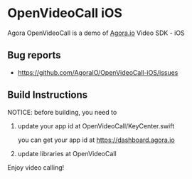 # OpenVideoCall iOS

Agora OpenVideoCall is a demo of [Agora.io](http://www.agora.io) Video SDK - iOS


## Bug reports

* https://github.com/AgoraIO/OpenVideoCall-iOS/issues


## Build Instructions

NOTICE: before building, you need to


1. update your app id at OpenVideoCall/KeyCenter.swift

	you can get your app id at https://dashboard.agora.io


2. update libraries at OpenVideoCall


Enjoy video calling!
